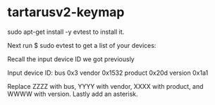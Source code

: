 # tartarusv2-keymap

sudo apt-get install -y evtest to install it.

Next run $ sudo evtest to get a list of your devices:

Recall the input device ID we got previously

Input device ID: bus 0x3 vendor 0x1532 product 0x20d version 0x1a1

Replace ZZZZ with bus, YYYY with vendor, XXXX with product, and WWWW with version. Lastly add an asterisk.

